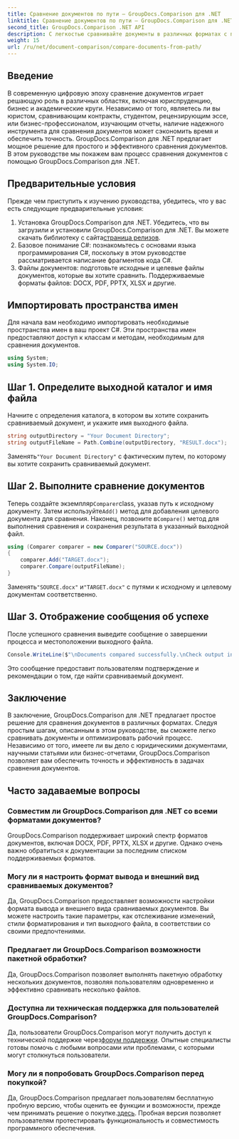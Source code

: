 ```yaml
---
title: Сравнение документов по пути — GroupDocs.Comparison для .NET
linktitle: Сравнение документов по пути — GroupDocs.Comparison для .NET
second_title: GroupDocs.Comparison .NET API
description: С легкостью сравнивайте документы в различных форматах с помощью GroupDocs.Comparison для .NET. Экономьте время и обеспечивайте точность при решении юридических, академических и деловых задач.
weight: 15
url: /ru/net/document-comparison/compare-documents-from-path/
---
```

## Введение
В современную цифровую эпоху сравнение документов играет решающую роль в различных областях, включая юриспруденцию, бизнес и академические круги. Независимо от того, являетесь ли вы юристом, сравнивающим контракты, студентом, рецензирующим эссе, или бизнес-профессионалом, изучающим отчеты, наличие надежного инструмента для сравнения документов может сэкономить время и обеспечить точность. GroupDocs.Comparison для .NET предлагает мощное решение для простого и эффективного сравнения документов. В этом руководстве мы покажем вам процесс сравнения документов с помощью GroupDocs.Comparison для .NET.
## Предварительные условия
Прежде чем приступить к изучению руководства, убедитесь, что у вас есть следующие предварительные условия:
1. Установка GroupDocs.Comparison для .NET. Убедитесь, что вы загрузили и установили GroupDocs.Comparison для .NET. Вы можете скачать библиотеку с сайта[страница релизов](https://releases.groupdocs.com/comparison/net/).
2. Базовое понимание C#: познакомьтесь с основами языка программирования C#, поскольку в этом руководстве рассматривается написание фрагментов кода C#.
3. Файлы документов: подготовьте исходные и целевые файлы документов, которые вы хотите сравнить. Поддерживаемые форматы файлов: DOCX, PDF, PPTX, XLSX и другие.

## Импортировать пространства имен
Для начала вам необходимо импортировать необходимые пространства имен в ваш проект C#. Эти пространства имен предоставляют доступ к классам и методам, необходимым для сравнения документов.
```csharp
using System;
using System.IO;
```
## Шаг 1. Определите выходной каталог и имя файла
Начните с определения каталога, в котором вы хотите сохранить сравниваемый документ, и укажите имя выходного файла.
```csharp
string outputDirectory = "Your Document Directory";
string outputFileName = Path.Combine(outputDirectory, "RESULT.docx");
```
 Заменять`"Your Document Directory"` с фактическим путем, по которому вы хотите сохранить сравниваемый документ.
## Шаг 2. Выполните сравнение документов
 Теперь создайте экземпляр`Comparer`class, указав путь к исходному документу. Затем используйте`Add()` метод для добавления целевого документа для сравнения. Наконец, позвоните в`Compare()` метод для выполнения сравнения и сохранения результата в указанный выходной файл.
```csharp
using (Comparer comparer = new Comparer("SOURCE.docx"))
{
    comparer.Add("TARGET.docx");
    comparer.Compare(outputFileName);
}
```
 Заменять`"SOURCE.docx"` и`"TARGET.docx"` с путями к исходному и целевому документам соответственно.
## Шаг 3. Отображение сообщения об успехе
После успешного сравнения выведите сообщение о завершении процесса и местоположении выходного файла.
```csharp
Console.WriteLine($"\nDocuments compared successfully.\nCheck output in {outputDirectory}.");
```
Это сообщение предоставит пользователям подтверждение и рекомендации о том, где найти сравниваемый документ.

## Заключение
В заключение, GroupDocs.Comparison для .NET предлагает простое решение для сравнения документов в различных форматах. Следуя простым шагам, описанным в этом руководстве, вы сможете легко сравнивать документы и оптимизировать рабочий процесс. Независимо от того, имеете ли вы дело с юридическими документами, научными статьями или бизнес-отчетами, GroupDocs.Comparison позволяет вам обеспечить точность и эффективность в задачах сравнения документов.
## Часто задаваемые вопросы
### Совместим ли GroupDocs.Comparison для .NET со всеми форматами документов?
GroupDocs.Comparison поддерживает широкий спектр форматов документов, включая DOCX, PDF, PPTX, XLSX и другие. Однако очень важно обратиться к документации за последним списком поддерживаемых форматов.
### Могу ли я настроить формат вывода и внешний вид сравниваемых документов?
Да, GroupDocs.Comparison предоставляет возможности настройки формата вывода и внешнего вида сравниваемых документов. Вы можете настроить такие параметры, как отслеживание изменений, стили форматирования и тип выходного файла, в соответствии со своими предпочтениями.
### Предлагает ли GroupDocs.Comparison возможности пакетной обработки?
Да, GroupDocs.Comparison позволяет выполнять пакетную обработку нескольких документов, позволяя пользователям одновременно и эффективно сравнивать несколько файлов.
### Доступна ли техническая поддержка для пользователей GroupDocs.Comparison?
 Да, пользователи GroupDocs.Comparison могут получить доступ к технической поддержке через[форум поддержки](https://forum.groupdocs.com/c/comparison/12). Опытные специалисты готовы помочь с любыми вопросами или проблемами, с которыми могут столкнуться пользователи.
### Могу ли я попробовать GroupDocs.Comparison перед покупкой?
 Да, GroupDocs.Comparison предлагает пользователям бесплатную пробную версию, чтобы оценить ее функции и возможности, прежде чем принимать решение о покупке.[здесь](https://releases.groupdocs.com/). Пробная версия позволяет пользователям протестировать функциональность и совместимость программного обеспечения.